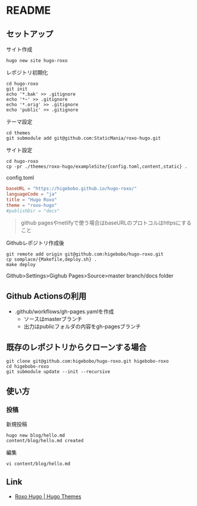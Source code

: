 # README

## セットアップ

サイト作成

```shell
hugo new site hugo-roxo
```

レポジトリ初期化

```shell
cd hugo-roxo
git init
echo '*.bak' >> .gitignore
echo '*~' >> .gitignore
echo '*.orig' >> .gitignore
echo 'public' >> .gitignore
```

テーマ設定

```shell
cd themes 
git submodule add git@github.com:StaticMania/roxo-hugo.git
```

サイト設定

```shell
cd hugo-roxo
cp -pr ./themes/roxo-hugo/exampleSite/{config.toml,content,static} .
```

config.toml

```toml
baseURL = "https://higebobo.github.io/hugo-roxo/"
languageCode = "ja"
title = "Hugo Roxo"
theme = "roxo-hugo"
#publishDir = "docs"
```

> github pagesやnetlifyで使う場合はbaseURLのプロトコルはhttpsにすること

Githubレポジトリ作成後

```shell
git remote add origin git@github.com:higebobo/hugo-roxo.git
cp somplace/{Makefile,deploy.sh} .
make deploy
```

Github>Settings>Gighub Pages>Source>master branch/docs folder

## Github Actionsの利用

* .github/workflows/gh-pages.yamlを作成
    * ソースはmasterブランチ
    * 出力はpublicフォルダの内容をgh-pagesブランチ

## 既存のレポジトリからクローンする場合

```shell
git clone git@github.com:higebobo/hugo-roxo.git higebobo-roxo
cd higebobo-roxo
git submodule update --init --recursive
```

## 使い方

### 投稿

新規投稿

```shell
hugo new blog/hello.md
content/blog/hello.md created
```

編集

```shell
vi content/blog/hello.md
```

## Link

* [Roxo Hugo \| Hugo Themes](https://themes.gohugo.io/roxo-hugo/)
